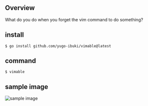 ## Overview

What do you do when you forget the vim command to do something?

## install
```shell
$ go install github.com/yugo-ibuki/vimable@latest
```

## command

```shell
$ vimable
```

## sample image

![sample image](./images/sample.png)


